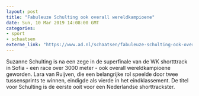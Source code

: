 ```yaml
---
layout: post
title: "Fabuleuze Schulting ook overall wereldkampioene"
date: Sun, 10 Mar 2019 14:08:00 GMT
categories: 
- sport 
- schaatsen 
externe_link: "https://www.ad.nl/schaatsen/fabuleuze-schulting-ook-overall-wereldkampioene~ab1e1726/"
---
```


Suzanne Schulting is na een zege in de superfinale van de WK shortttrack in Sofia - een race over 3000 meter - ook overall wereldkampioene geworden. Lara van Ruijven, die een belangrijke rol speelde door twee tussensprints te winnen, eindigde als vierde in het eindklassement. De titel voor Schulting is de eerste ooit voor een Nederlandse shorttrackster.
